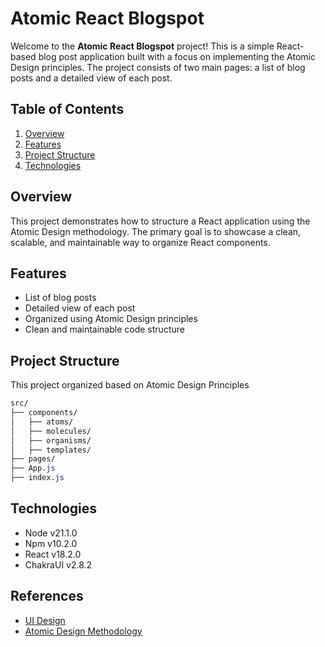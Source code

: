 # Atomic React Blogspot

Welcome to the **Atomic React Blogspot** project! This is a simple React-based blog post application built with a focus on implementing the Atomic Design principles. The project consists of two main pages: a list of blog posts and a detailed view of each post.

## Table of Contents

1. [Overview](#overview)
2. [Features](#features)
3. [Project Structure](#project-structure)
3. [Technologies](#technologies)

## Overview

This project demonstrates how to structure a React application using the Atomic Design methodology. The primary goal is to showcase a clean, scalable, and maintainable way to organize React components.

## Features

- List of blog posts
- Detailed view of each post
- Organized using Atomic Design principles
- Clean and maintainable code structure

## Project Structure 

This project organized based on Atomic Design Principles
```css
src/
├── components/
│   ├── atoms/
│   ├── molecules/
│   ├── organisms/
│   ├── templates/
├── pages/
├── App.js
├── index.js
```

## Technologies 
- Node v21.1.0
- Npm  v10.2.0
- React v18.2.0
- ChakraUI v2.8.2

## References
- [UI Design](https://laravel-news.com)
- [Atomic Design Methodology](https://atomicdesign.bradfrost.com/chapter-2/)
